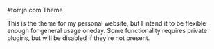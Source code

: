 #tomjn.com Theme

This is the theme for my personal website, but I intend it to be flexible
enough for general usage oneday. Some functionality requires private plugins,
but will be disabled if they're not present.